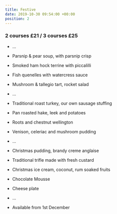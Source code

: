```yaml
---
title: Festive
date: 2019-10-30 09:54:00 +00:00
position: 2
---
```


### 2 courses £21 / 3 courses £25

* ...

* Parsnip & pear soup, with parsnip crisp

* Smoked ham hock terrine with piccalilli

* Fish quenelles with watercress sauce

* Mushroom & tallegio tart, rocket salad

* ...

* Traditional roast turkey, our own sausage stuffing

* Pan roasted hake, leek and potatoes

* Roots and chestnut wellington

* Venison, celeriac and mushroom pudding

* ...

* Christmas pudding, brandy creme anglaise

* Traditional trifle made with fresh custard

* Christmas ice cream, coconut, rum soaked fruits

* Chocolate Mousse

* Cheese plate

* ...

* Available from 1st December
